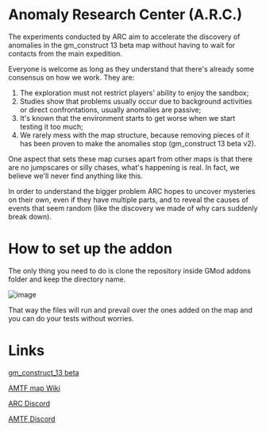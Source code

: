 # Anomaly Research Center (A.R.C.)

The experiments conducted by ARC aim to accelerate the discovery of anomalies in the gm_construct 13 beta map without having to wait for contacts from the main expedition.

Everyone is welcome as long as they understand that there's already some consensus on how we work. They are:

1. The exploration must not restrict players' ability to enjoy the sandbox;
2. Studies show that problems usually occur due to background activities or direct confrontations, usually anomalies are passive;
3. It's known that the environment starts to get worse when we start testing it too much;
4. We rarely mess with the map structure, because removing pieces of it has been proven to make the anomalies stop (gm_construct 13 beta v2).

One aspect that sets these map curses apart from other maps is that there are no jumpscares or silly chases, what's happening is real. In fact, we believe we'll never find anything like this.

In order to understand the bigger problem ARC hopes to uncover mysteries on their own, even if they have multiple parts, and to reveal the causes of events that seem random (like the discovery we made of why cars suddenly break down).

# How to set up the addon

The only thing you need to do is clone the repository inside GMod addons folder and keep the directory name.

![image](https://user-images.githubusercontent.com/5098527/159203352-c207a70a-b701-46b1-bf04-a0c71ff40c96.png)

That way the files will run and prevail over the ones added on the map and you can do your tests without worries.

# Links

[gm_construct_13 beta](https://steamcommunity.com/sharedfiles/filedetails/?id=2553727051)

[AMTF map Wiki](https://gmconstruct-13-beta.fandom.com/wiki/Gm_construct_13_beta_Wiki)

[ARC Discord](https://discord.gg/97UpY3D7XB)

[AMTF Discord](https://discord.gg/dw3rVqMhr7)
